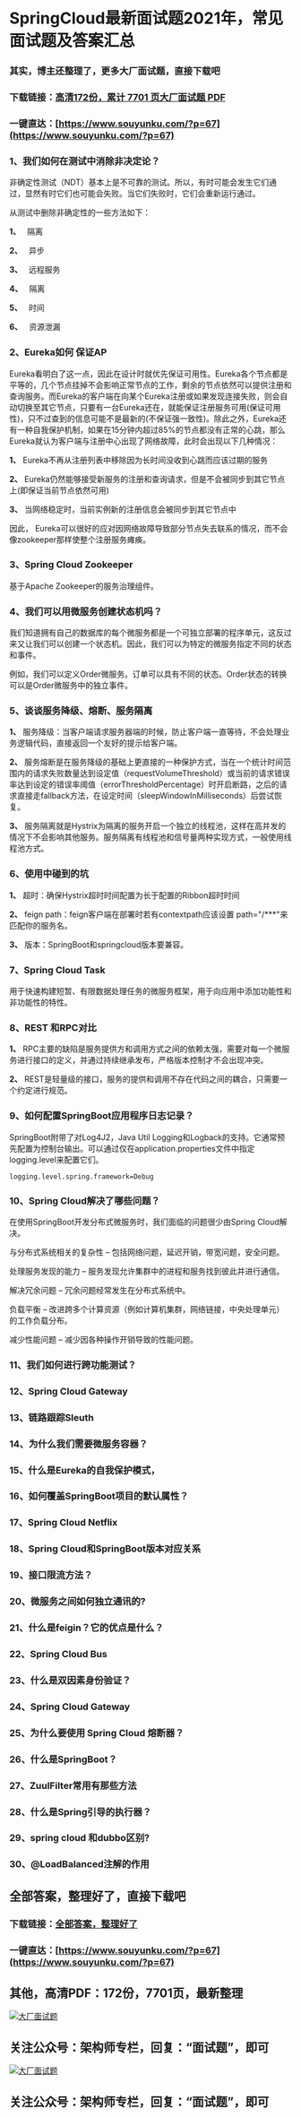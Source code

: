 # SpringCloud最新面试题2021年，常见面试题及答案汇总

### 其实，博主还整理了，更多大厂面试题，直接下载吧

### 下载链接：[高清172份，累计 7701 页大厂面试题  PDF](https://www.souyunku.com/?p=67)

### 一键直达：[https://www.souyunku.com/?p=67](https://www.souyunku.com/?p=67)



### 1、我们如何在测试中消除非决定论？

非确定性测试（NDT）基本上是不可靠的测试。所以，有时可能会发生它们通过，显然有时它们也可能会失败。当它们失败时，它们会重新运行通过。

从测试中删除非确定性的一些方法如下：

**1、**   隔离

**2、**   异步

**3、**   远程服务

**4、**   隔离

**5、**   时间

**6、**   资源泄漏


### 2、Eureka如何 保证AP

Eureka看明⽩了这⼀点，因此在设计时就优先保证可⽤性。Eureka各个节点都是平等的，⼏个节点挂掉不会影响正常节点的⼯作，剩余的节点依然可以提供注册和查询服务。⽽Eureka的客户端在向某个Eureka注册或如果发现连接失败，则会⾃动切换⾄其它节点，只要有⼀台Eureka还在，就能保证注册服务可⽤(保证可⽤性)，只不过查到的信息可能不是最新的(不保证强⼀致性)。除此之外，Eureka还有⼀种⾃我保护机制，如果在15分钟内超过85%的节点都没有正常的⼼跳，那么Eureka就认为客户端与注册中⼼出现了⽹络故障，此时会出现以下⼏种情况：

**1、** Eureka不再从注册列表中移除因为⻓时间没收到⼼跳⽽应该过期的服务

**2、** Eureka仍然能够接受新服务的注册和查询请求，但是不会被同步到其它节点上(即保证当前节点依然可⽤)

**3、** 当⽹络稳定时，当前实例新的注册信息会被同步到其它节点中

因此， Eureka可以很好的应对因⽹络故障导致部分节点失去联系的情况，⽽不会像zookeeper那样使整个注册服务瘫痪。


### 3、Spring Cloud Zookeeper

基于Apache Zookeeper的服务治理组件。


### 4、我们可以用微服务创建状态机吗？

我们知道拥有自己的数据库的每个微服务都是一个可独立部署的程序单元，这反过来又让我们可以创建一个状态机。因此，我们可以为特定的微服务指定不同的状态和事件。

例如，我们可以定义Order微服务。订单可以具有不同的状态。Order状态的转换可以是Order微服务中的独立事件。


### 5、谈谈服务降级、熔断、服务隔离

**1、** 服务降级：当客户端请求服务器端的时候，防止客户端一直等待，不会处理业务逻辑代码，直接返回一个友好的提示给客户端。

**2、** 服务熔断是在服务降级的基础上更直接的一种保护方式，当在一个统计时间范围内的请求失败数量达到设定值（requestVolumeThreshold）或当前的请求错误率达到设定的错误率阈值（errorThresholdPercentage）时开启断路，之后的请求直接走fallback方法，在设定时间（sleepWindowInMilliseconds）后尝试恢复。

**3、** 服务隔离就是Hystrix为隔离的服务开启一个独立的线程池，这样在高并发的情况下不会影响其他服务。服务隔离有线程池和信号量两种实现方式，一般使用线程池方式。


### 6、使⽤中碰到的坑

**1、** 超时：确保Hystrix超时时间配置为⻓于配置的Ribbon超时时间

**2、** feign path：feign客户端在部署时若有contextpath应该设置 path="/***"来匹配你的服务名。

**3、** 版本：SpringBoot和springcloud版本要兼容。


### 7、Spring Cloud Task

用于快速构建短暂、有限数据处理任务的微服务框架，用于向应用中添加功能性和非功能性的特性。


### 8、REST 和RPC对比

**1、** RPC主要的缺陷是服务提供方和调用方式之间的依赖太强，需要对每一个微服务进行接口的定义，并通过持续继承发布，严格版本控制才不会出现冲突。

**2、** REST是轻量级的接口，服务的提供和调用不存在代码之间的耦合，只需要一个约定进行规范。


### 9、如何配置SpringBoot应用程序日志记录？

SpringBoot附带了对Log4J2，Java Util Logging和Logback的支持。它通常预先配置为控制台输出。可以通过仅在application.properties文件中指定logging.level来配置它们。

```
logging.level.spring.framework=Debug
```


### 10、Spring Cloud解决了哪些问题？

在使用SpringBoot开发分布式微服务时，我们面临的问题很少由Spring Cloud解决。

与分布式系统相关的复杂性 – 包括网络问题，延迟开销，带宽问题，安全问题。

处理服务发现的能力 – 服务发现允许集群中的进程和服务找到彼此并进行通信。

解决冗余问题 – 冗余问题经常发生在分布式系统中。

负载平衡 – 改进跨多个计算资源（例如计算机集群，网络链接，中央处理单元）的工作负载分布。

减少性能问题 – 减少因各种操作开销导致的性能问题。


### 11、我们如何进行跨功能测试？
### 12、Spring Cloud Gateway
### 13、链路跟踪Sleuth
### 14、为什么我们需要微服务容器？
### 15、什么是Eureka的自我保护模式，
### 16、如何覆盖SpringBoot项目的默认属性？
### 17、Spring Cloud Netflix
### 18、Spring Cloud和SpringBoot版本对应关系
### 19、接⼝限流⽅法？
### 20、微服务之间如何独立通讯的?
### 21、什么是feigin？它的优点是什么？
### 22、Spring Cloud Bus
### 23、什么是双因素身份验证？
### 24、Spring Cloud Gateway
### 25、为什么要使用 Spring Cloud 熔断器？
### 26、什么是SpringBoot？
### 27、ZuulFilter常用有那些方法
### 28、什么是Spring引导的执行器？
### 29、spring cloud 和dubbo区别?
### 30、@LoadBalanced注解的作用




## 全部答案，整理好了，直接下载吧

### 下载链接：[全部答案，整理好了](https://www.souyunku.com/?p=67)

### 一键直达：[https://www.souyunku.com/?p=67](https://www.souyunku.com/?p=67)


## 其他，高清PDF：172份，7701页，最新整理

[![大厂面试题](https://www.souyunku.com/wp-content/uploads/weixin/mst.png "大厂面试题")](https://souyunku.lanzous.com/b0alp9b9g "大厂面试题")

## 关注公众号：架构师专栏，回复：“面试题”，即可

[![大厂面试题](https://www.souyunku.com/wp-content/uploads/weixin/jiagoushi.png "架构师专栏")](https://souyunku.lanzous.com/b0alp9b9g "架构师专栏")

## 关注公众号：架构师专栏，回复：“面试题”，即可
